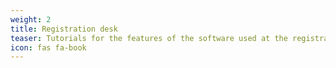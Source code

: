```yaml
---
weight: 2
title: Registration desk
teaser: Tutorials for the features of the software used at the registration desk
icon: fas fa-book
---
```

